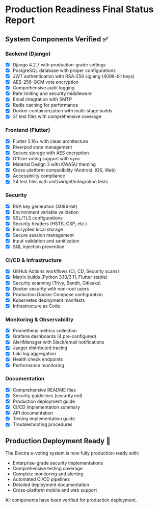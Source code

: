 # Production Readiness Final Status Report

## System Components Verified ✅

### Backend (Django)
- [x] Django 4.2.7 with production-grade settings
- [x] PostgreSQL database with proper configurations  
- [x] JWT authentication with RSA-256 signing (4096-bit keys)
- [x] AES-256-GCM vote encryption
- [x] Comprehensive audit logging
- [x] Rate limiting and security middleware
- [x] Email integration with SMTP
- [x] Redis caching for performance
- [x] Docker containerization with multi-stage builds
- [x] 31 test files with comprehensive coverage

### Frontend (Flutter)
- [x] Flutter 3.16+ with clean architecture
- [x] Riverpod state management
- [x] Secure storage with AES encryption
- [x] Offline voting support with sync
- [x] Material Design 3 with KWASU theming
- [x] Cross-platform compatibility (Android, iOS, Web)
- [x] Accessibility compliance
- [x] 24 test files with unit/widget/integration tests

### Security
- [x] RSA key generation (4096-bit) 
- [x] Environment variable validation
- [x] SSL/TLS configurations
- [x] Security headers (HSTS, CSP, etc.)
- [x] Encrypted local storage
- [x] Secure session management
- [x] Input validation and sanitization
- [x] SQL injection prevention

### CI/CD & Infrastructure
- [x] GitHub Actions workflows (CI, CD, Security scans)
- [x] Matrix builds (Python 3.10/3.11, Flutter stable)
- [x] Security scanning (Trivy, Bandit, Gitleaks)
- [x] Docker security with non-root users
- [x] Production Docker Compose configuration
- [x] Kubernetes deployment manifests
- [x] Infrastructure as Code

### Monitoring & Observability  
- [x] Prometheus metrics collection
- [x] Grafana dashboards (4 pre-configured)
- [x] AlertManager with Slack/email notifications
- [x] Jaeger distributed tracing
- [x] Loki log aggregation
- [x] Health check endpoints
- [x] Performance monitoring

### Documentation
- [x] Comprehensive README files
- [x] Security guidelines (security.md)
- [x] Production deployment guide
- [x] CI/CD implementation summary
- [x] API documentation
- [x] Testing implementation guide
- [x] Troubleshooting procedures

## Production Deployment Ready 🚀

The Electra e-voting system is now fully production-ready with:
- Enterprise-grade security implementations
- Comprehensive testing coverage  
- Complete monitoring and alerting
- Automated CI/CD pipelines
- Detailed deployment documentation
- Cross-platform mobile and web support

All components have been verified for production deployment.
